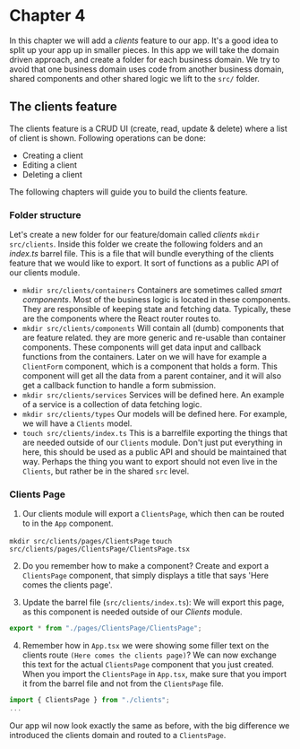 # Chapter 4

In this chapter we will add a _clients_ feature to our app.
It's a good idea to split up your app up in smaller pieces.
In this app we will take the domain driven approach, and create a folder for each business domain.
We try to avoid that one business domain uses code from another business domain, shared components and other shared logic we lift 
to the `src/` folder.

## The clients feature

The clients feature is a CRUD UI (create, read, update & delete) where a list of client is shown. Following operations can be done:

- Creating a client
- Editing a client
- Deleting a client

The following chapters will guide you to build the clients feature.

### Folder structure

Let's create a new folder for our feature/domain called _clients_ `mkdir src/clients`.
Inside this folder we create the following folders and an _index.ts_ barrel file.
This is a file that will bundle everything of the clients feature that we would like to export. 
It sort of functions as a public API of our clients module.

- `mkdir src/clients/containers`
  Containers are sometimes called _smart components_. Most of the business logic is located in these components.
  They are responsible of keeping state and fetching data. Typically, these are the components where the React router routes to.
- `mkdir src/clients/components`
  Will contain all (dumb) components that are feature related. they are more generic and re-usable than container components. 
  These components will get data input and callback functions from the containers. 
  Later on we will have for example a `ClientForm` component, which is a component that holds a form. This component
  will get all the data from a parent container, and it will also get a callback function to handle a form submission.
- `mkdir src/clients/services`
  Services will be defined here. An example of a service is a collection of data fetching logic.
- `mkdir src/clients/types`
  Our models will be defined here. For example, we will have a `Clients` model.
- `touch src/clients/index.ts`
  This is a barrelfile exporting the things that are needed outside of our `Clients` module.
  Don't just put everything in here, this should be used as a public API and should be maintained that way.
  Perhaps the thing you want to export should not even live in the `Clients`, but rather be in the shared `src` level.

### Clients Page

1. Our clients module will export a `ClientsPage`, which then can be routed to in the `App` component.

`mkdir src/clients/pages/ClientsPage`
`touch src/clients/pages/ClientsPage/ClientsPage.tsx`

2. Do you remember how to make a component? Create and export a `ClientsPage` component, that simply displays a title that says 'Here comes the clients page'.

3. Update the barrel file (`src/clients/index.ts`):
We will export this page, as this component is needed outside of our _Clients_ module.

```jsx harmony
export * from "./pages/ClientsPage/ClientsPage";
```

4. Remember how in `App.tsx` we were showing some filler text on the clients route `(Here comes the clients page)`?
We can now exchange this text for the actual `ClientsPage` component that you just created.
When you import the `ClientsPage` in `App.tsx`, make sure that you import it from the barrel file and not from the `ClientsPage` file. 

```jsx harmony
import { ClientsPage } from "./clients";
...
```

Our app wil now look exactly the same as before, with the big difference we introduced the clients domain and routed to a `ClientsPage`.
